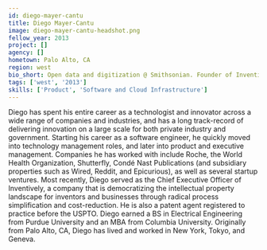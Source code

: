 ```yaml
---
id: diego-mayer-cantu
title: Diego Mayer-Cantu
image: diego-mayer-cantu-headshot.png
fellow_year: 2013
project: []
agency: []
hometown: Palo Alto, CA
region: west
bio_short: Open data and digitization @ Smithsonian. Founder of Inventively. Executive Strategy, Policy, Product Management, Implementation, Advocacy.
tags: ['west', '2013']
skills: ['Product', 'Software and Cloud Infrastructure']
---
```


Diego has spent his entire career as a technologist and innovator across a wide range of companies and industries, and has a long track-record of delivering innovation on a large scale for both private industry and government.  Starting his career as a software engineer, he quickly moved into technology management roles, and later into product and executive management.  Companies he has worked with include Roche, the World Health Organization, Shutterfly, Condé Nast Publications (and subsidiary properties such as Wired, Reddit, and Epicurious), as well as several startup ventures.  Most recently, Diego served as the Chief Executive Officer of Inventively, a company that is democratizing the intellectual property landscape for inventors and businesses through radical process simplification and cost-reduction.  He is also a patent agent registered to practice before the USPTO.  Diego earned a BS in Electrical Engineering from Purdue University and an MBA from Columbia University.  Originally from Palo Alto, CA, Diego has lived and worked in New York, Tokyo, and Geneva.
